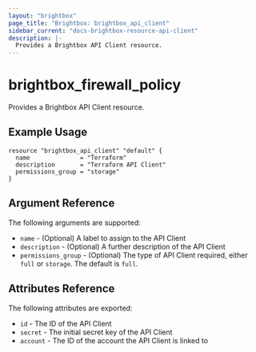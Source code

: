 ```yaml
---
layout: "brightbox"
page_title: "Brightbox: brightbox_api_client"
sidebar_current: "docs-brightbox-resource-api-client"
description: |-
  Provides a Brightbox API Client resource.
---
```


# brightbox\_firewall\_policy

Provides a Brightbox API Client resource.

## Example Usage

```hcl
resource "brightbox_api_client" "default" {
  name              = "Terraform"
  description       = "Terraform API Client"
  permissions_group = "storage"
}
```

## Argument Reference

The following arguments are supported:

* `name` - (Optional) A label to assign to the API Client
* `description` - (Optional) A further description of the API Client
* `permissions_group` - (Optional) The type of API Client required, either `full` or `storage`. The default is `full`.

## Attributes Reference

The following attributes are exported:

* `id` - The ID of the API Client
* `secret` - The initial secret key of the API Client
* `account` - The ID of the account the API Client is linked to

